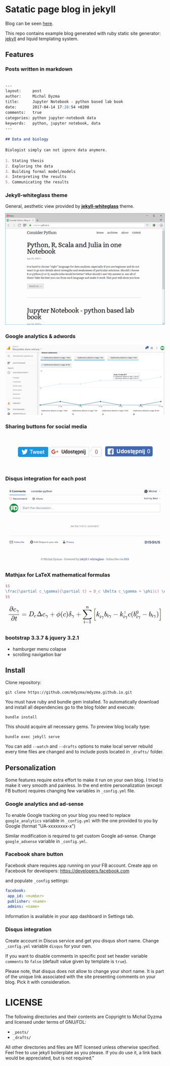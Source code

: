 # Satatic page blog in jekyll

Blog can be seen [here](https://mdyzma.github.io).

This repo contains example blog generated with ruby static site generator:  [jekyll](https://jekyllrb.com) and liquid templating system.

## Features

### Posts written in markdown

```markdown

---
layout:     post
author:     Michal Dyzma
title:      Jupyter Notebook - python based lab book
date:       2017-04-14 17:28:54 +0200
comments:   true
categories: python jupyter-notebook data
keywords:   python, jupyter notebook, data
---

## Data and biology

Biologist simply can not ignore data anymore.

1. Stating thesis
2. Exploring the data
3. Building formal model/models
4. Interpreting the results
5. Communicating the results

```

### Jekyll-whiteglass theme

General, aesthetic view provided by [__jekyll-whiteglass__](https://github.com/yous/whiteglass) theme.

![theme][white-glass]


### Google analytics & adwords

![features][analytics]

### Sharing buttons for social media

![features][social]

### Disqus integration for each post

![features][disqus]

### Mathjax for LaTeX mathematical formulas

```latex
$$
\frac{\partial c_\gamma}{\partial t} = D_c \Delta c_\gamma + \phi(c) \delta_{\gamma} + \sum_{i=1}^n \left[ k^{-}_{i\gamma} b_{i\gamma} - k^{+}_{i\gamma} c (b^0_{i\gamma} -b_{i\gamma})\right]
$$

```


![features][mathjax]


### bootstrap 3.3.7 & jquery 3.2.1

* hamburger menu colapse
* scrolling navigation bar



## Install

Clone repository:

```
git clone https://github.com/mdyzma/mdyzma.github.io.git
```

You must have ruby and bundle gem installed. To automatically download and install all dependencies go to the blog folder and execute:

```
bundle install
```

This should acquire all necessary gems. To preview blog locally type:

```bundle exec jekyll serve```

You can add `--watch` and `--drafts` options to make local server rebuild every time files are changed and to include posts located in `_drafts/` folder.


## Personalization
Some features require extra effort to make it run on your own blog. I tried to make it very smooth and painless. In the end entire personalization (except FB button) requires changing few variables in `_config.yml` file. 

### Google analytics and ad-sense

To enable Google tracking on your blog you need to replace `google_analytics` variable in `_config.yml` with the one provided to you by Google (format "UA-xxxxxxxx-x")

Similar modification is required to get custom Google ad-sense. Change `google_adsense` variable in `_config.yml`.

### Facebook share button

Facebook share requires app running on your FB account. Create app on Facebook for developers: https://developers.facebook.com

and populate `_config` settings:

```yml
facebook:
 app_id: <number>
 publisher: <name>
 admins: <name>
 ```
Information is available in your app dashboard in Settings tab.

### Disqus integration

Create account in Discus service and get you disqus short name. Change `_config.yml` variable `disqus` for your own.

If you want to disable comments in specific post set header variable `comments` to `false` (default value given by template is `true`).

Please note, that disqus does not allow to change your short name. It is part of the unique link associated with the site presenting comments on your blog. Pick it with consideration. 


# LICENSE

The following directories and their contents are Copyright to Michal Dyzma and licensed under terms of GNU/FDL:

* `_posts/`
* `_drafts/`

All other directories and files are MIT licensed unless otherwise specified. Feel free to use jekyll boilerplate as you please. If you do use it, a link back would be appreciated, but is not required."


[white-glass]: /assets/white-glass.png
[social]: /assets/social-media.png
[disqus]: /assets/disqus.png
[mathjax]: /assets/mathjax.png
[analytics]: /assets/g-analytics.png
